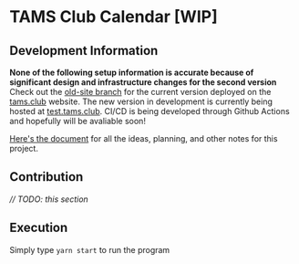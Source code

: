 # TAMS Club Calendar [WIP]

## Development Information

**None of the following setup information is accurate because of significant design and infrastructure changes for the second version** Check out the [old-site branch](https://github.com/MichaelZhao21/club-calendar-view/tree/old-site) for the current version deployed on the [tams.club](https://tams.club) website. The new version in development is currently being hosted at [test.tams.club](https://test.tams.club). CI/CD is being developed through Github Actions and hopefully will be avaliable soon!

[Here's the document](https://docs.google.com/document/d/1U_zqoEiplk0ODeGdMTzK1aLhz9OYFQV0FlhSI52VSBo) for all the ideas, planning, and other notes for this project.

## Contribution

*// TODO: this section*

## Execution

Simply type `yarn start` to run the program